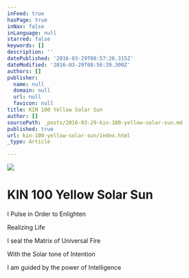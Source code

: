```yaml
---
inFeed: true
hasPage: true
inNav: false
inLanguage: null
starred: false
keywords: []
description: ''
datePublished: '2016-03-29T08:57:26.315Z'
dateModified: '2016-03-29T08:56:39.300Z'
authors: []
publisher:
  name: null
  domain: null
  url: null
  favicon: null
title: KIN 100 Yellow Solar Sun
author: []
sourcePath: _posts/2016-03-29-kin-100-yellow-solar-sun.md
published: true
url: kin-100-yellow-solar-sun/index.html
_type: Article

---
```

![](https://the-grid-user-content.s3-us-west-2.amazonaws.com/5c2efb29-56b6-4c79-ac9d-aeb603572f93.png)

# KIN 100 Yellow Solar Sun

I Pulse in Order to Enlighten

Realizing Life

I seal the Matrix of Universal Fire

With the Solar tone of Intention

I am guided by the power of Intelligence